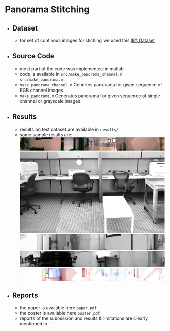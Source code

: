 # Panorama Stitching
- ## Dataset 
	- for set of continous images for stiching we used this [IIIA Dataset](http://www.iiia.csic.es/~aramisa/datasets/iiiapanos.html)
- ## Source Code
	- most part of the code was implemented in matlab
	- code is available in `src/make_panorama_channel.m` `src/make_panorama.m`
	- `make_panorama_channel.m` Genertes panorama for given sequence of RGB channel images
	- `make_panorama.m` Generates panorama for given sequence of single channel or grayscale images

- ## Results
	- results on test dataset are available in `results/`
	- some sample results are:
	![menjador](https://github.com/sudheerachary/fast-panorama-stitching-on-mobile-devices/blob/master/results/menjador-1.jpg)
	![office](https://github.com/sudheerachary/fast-panorama-stitching-on-mobile-devices/blob/master/results/office.png)
	![robot-1](https://github.com/sudheerachary/fast-panorama-stitching-on-mobile-devices/blob/master/results/robot-7.png)
	![robot-2](https://github.com/sudheerachary/fast-panorama-stitching-on-mobile-devices/blob/master/results/robot-4.png)
	![passadis](https://github.com/sudheerachary/fast-panorama-stitching-on-mobile-devices/blob/master/results/passadis-1.jpg)

- ## Reports
	- the paper is available here `paper.pdf`
	- the poster is available here `poster.pdf`
	- reports of the submission and results & limitations are clearly mentioned in `
